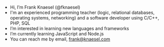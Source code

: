- Hi, I’m Frank Knaesel (@fknaesel)
- I'm an experienced programming teacher (logic, relational databases, operating systems, networking) and a software developer using C/C++, PHP, SQL
- I’m interested in learning new languages and frameworks
- I’m currently learning JavaScript and Node.js
- You can reach me by email, frank@knaesel.com

<!---
fknaesel/fknaesel is a ✨ special ✨ repository because its `README.md` (this file) appears on your GitHub profile.
You can click the Preview link to take a look at your changes.
--->

